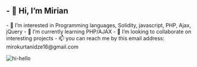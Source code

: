 <h2>- 👋 Hi, I’m Mirian </h2>
- 👀 I’m interested in Programming languages, Solidity, javascript, PHP, Ajax, jQuery
- 🌱 I’m currently learning PHP/AJAX
- 💞️ I’m looking to collaborate on interesting projects
- 📫 you can reach me  by this email address: mirokurtanidze16@gmail.com

![hi-hello](https://user-images.githubusercontent.com/68108917/170674086-56358049-3a22-4b5b-8ef1-aacae010fc6d.gif)
